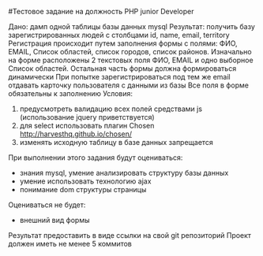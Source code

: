 #Тестовое задание на должность PHP junior Developer

Дано: дамп одной таблицы базы данных mysql
Результат: получить базу зарегистрированных людей с столбцами id, name, email, territory
Регистрация происходит путем заполнения формы с полями: ФИО, EMAIL, Список областей, список городов, список районов.
Изначально на форме расположены 2 текстовых поля ФИО, EMAIL и одно выборное Список областей. Остальная часть формы должна формироваться динамически
При попытке зарегистрироваться под тем же email отдавать карточку пользователя с данными из базы
Все поля в форме обязательны к заполнению
Условия:
1. предусмотреть валидацию всех полей средствами js (использование jquery приветствуется)
2. для select использовать плагин Chosen http://harvesthq.github.io/chosen/
3. изменять исходную таблицу в базе данных запрещается

При выполнении этого задания будут оцениваться:
* знания mysql, умение анализировать структуру базы данных
* умение использовать технологию ajax
* понимание dom структуры страницы

Оцениваться не будет:
* внешний вид формы


Результат предоставить в виде ссылки на свой git репозиторий
Проект должен иметь не менее 5 коммитов